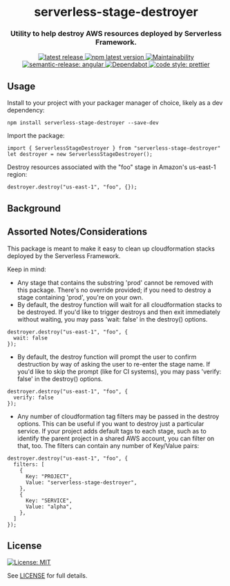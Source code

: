 <h1 align="center" style="border-bottom: none;"> serverless-stage-destroyer</h1>
<h3 align="center">Utility to help destroy AWS resources deployed by Serverless Framework.</h3>
<p align="center">
  <a href="https://github.com/stratiformdigital/serverless-stage-destroyer/releases/latest">
    <img alt="latest release" src="https://img.shields.io/github/release/stratiformdigital/serverless-stage-destroyer.svg">
  </a>
  <a href="https://www.npmjs.com/package/@stratiformdigital/serverless-stage-destroyer">
    <img alt="npm latest version" src="https://img.shields.io/npm/v/@stratiformdigital/serverless-stage-destroyer/latest.svg">
  </a>
  <a href="https://codeclimate.com/github/stratiformdigital/serverless-stage-destroyer/maintainability">
    <img alt="Maintainability" src="https://api.codeclimate.com/v1/badges/a54385e81ba0c9fe7c40/maintainability">
  </a>
  <a href="https://github.com/semantic-release/semantic-release">
    <img alt="semantic-release: angular" src="https://img.shields.io/badge/semantic--release-angular-e10079?logo=semantic-release">
  </a>
  <a href="https://dependabot.com/">
    <img alt="Dependabot" src="https://badgen.net/badge/Dependabot/enabled/green?icon=dependabot">
  </a>
  <a href="https://github.com/prettier/prettier">
    <img alt="code style: prettier" src="https://img.shields.io/badge/code_style-prettier-ff69b4.svg?style=flat-square">
  </a>
</p>

## Usage

Install to your project with your packager manager of choice, likely as a dev dependency:

```
npm install serverless-stage-destroyer --save-dev
```

Import the package:

```
import { ServerlessStageDestroyer } from "serverless-stage-destroyer"
let destroyer = new ServerlessStageDestroyer();
```

Destroy resources associated with the "foo" stage in Amazon's us-east-1 region:

```
destroyer.destroy("us-east-1", "foo", {});
```

## Background

## Assorted Notes/Considerations

This package is meant to make it easy to clean up cloudformation stacks deployed by the Serverless Framework.

Keep in mind:

- Any stage that contains the substring 'prod' cannot be removed with this package. There's no override provided; if you need to destroy a stage containing 'prod', you're on your own.
- By default, the destroy function will wait for all cloudformation stacks to be destroyed. If you'd like to trigger destroys and then exit immediately without waiting, you may pass 'wait: false' in the destroy() options.

```
destroyer.destroy("us-east-1", "foo", {
  wait: false
});
```

- By default, the destroy function will prompt the user to confirm destruction by way of asking the user to re-enter the stage name. If you'd like to skip the prompt (like for CI systems), you may pass 'verify: false' in the destroy() options.

```
destroyer.destroy("us-east-1", "foo", {
  verify: false
});
```

- Any number of cloudformation tag filters may be passed in the destroy options. This can be useful if you want to destroy just a particular service. If your project adds default tags to each stage, such as to identify the parent project in a shared AWS account, you can filter on that, too. The filters can contain any number of Key/Value pairs:

```
destroyer.destroy("us-east-1", "foo", {
  filters: [
    {
      Key: "PROJECT",
      Value: "serverless-stage-destroyer",
    },
    {
      Key: "SERVICE",
      Value: "alpha",
    },
  ]
});
```

## License

[![License: MIT](https://img.shields.io/badge/License-MIT-blue.svg)](https://opensource.org/licenses/MIT)

See [LICENSE](LICENSE) for full details.
